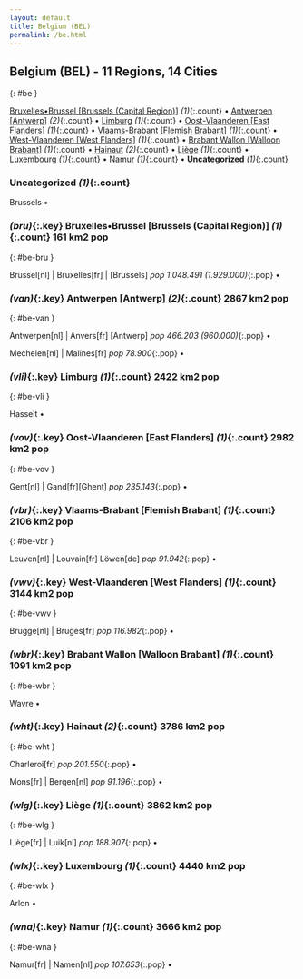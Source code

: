 ```yaml
---
layout: default
title: Belgium (BEL)
permalink: /be.html
---
```



## Belgium (BEL) - 11 Regions, 14 Cities
{: #be }


[Bruxelles•Brussel [Brussels (Capital Region)]](#be-bru) _(1)_{:.count} • [Antwerpen [Antwerp]](#be-van) _(2)_{:.count} • [Limburg](#be-vli) _(1)_{:.count} • [Oost-Vlaanderen [East Flanders]](#be-vov) _(1)_{:.count} • [Vlaams-Brabant [Flemish Brabant]](#be-vbr) _(1)_{:.count} • [West-Vlaanderen [West Flanders]](#be-vwv) _(1)_{:.count} • [Brabant Wallon [Walloon Brabant]](#be-wbr) _(1)_{:.count} • [Hainaut](#be-wht) _(2)_{:.count} • [Liège](#be-wlg) _(1)_{:.count} • [Luxembourg](#be-wlx) _(1)_{:.count} • [Namur](#be-wna) _(1)_{:.count} • **Uncategorized** _(1)_{:.count}


### Uncategorized _(1)_{:.count}


Brussels  •



### _(bru)_{:.key} Bruxelles•Brussel [Brussels (Capital Region)] _(1)_{:.count}    161 km2   pop
{: #be-bru }


Brussel[nl] | Bruxelles[fr] | [Brussels]  _pop 1.048.491 (1.929.000)_{:.pop} •


### _(van)_{:.key} Antwerpen [Antwerp] _(2)_{:.count}    2867 km2   pop
{: #be-van }


Antwerpen[nl] | Anvers[fr] [Antwerp]  _pop 466.203 (960.000)_{:.pop} •

Mechelen[nl] | Malines[fr]  _pop 78.900_{:.pop} •


### _(vli)_{:.key} Limburg _(1)_{:.count}    2422 km2   pop
{: #be-vli }


Hasselt  •


### _(vov)_{:.key} Oost-Vlaanderen [East Flanders] _(1)_{:.count}    2982 km2   pop
{: #be-vov }


Gent[nl] | Gand[fr][Ghent]  _pop 235.143_{:.pop} •


### _(vbr)_{:.key} Vlaams-Brabant [Flemish Brabant] _(1)_{:.count}    2106 km2   pop
{: #be-vbr }


Leuven[nl] | Louvain[fr] Löwen[de]  _pop 91.942_{:.pop} •


### _(vwv)_{:.key} West-Vlaanderen [West Flanders] _(1)_{:.count}    3144 km2   pop
{: #be-vwv }


Brugge[nl] | Bruges[fr]  _pop 116.982_{:.pop} •


### _(wbr)_{:.key} Brabant Wallon [Walloon Brabant] _(1)_{:.count}    1091 km2   pop
{: #be-wbr }


Wavre  •


### _(wht)_{:.key} Hainaut _(2)_{:.count}    3786 km2   pop
{: #be-wht }


Charleroi[fr]  _pop 201.550_{:.pop} •

Mons[fr] | Bergen[nl]  _pop 91.196_{:.pop} •


### _(wlg)_{:.key} Liège _(1)_{:.count}    3862 km2   pop
{: #be-wlg }


Liège[fr] | Luik[nl]  _pop 188.907_{:.pop} •


### _(wlx)_{:.key} Luxembourg _(1)_{:.count}    4440 km2   pop
{: #be-wlx }


Arlon  •


### _(wna)_{:.key} Namur _(1)_{:.count}    3666 km2   pop
{: #be-wna }


Namur[fr] | Namen[nl]  _pop 107.653_{:.pop} •

 
